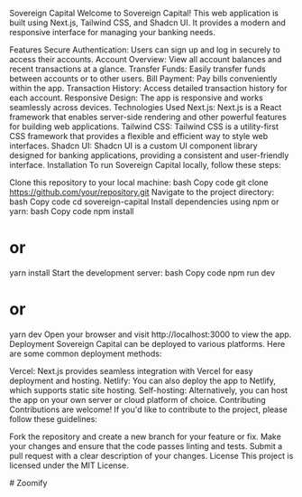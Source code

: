 Sovereign Capital
Welcome to Sovereign Capital! This web application is built using Next.js, Tailwind CSS, and Shadcn UI. It provides a modern and responsive interface for managing your banking needs.

Features
Secure Authentication: Users can sign up and log in securely to access their accounts.
Account Overview: View all account balances and recent transactions at a glance.
Transfer Funds: Easily transfer funds between accounts or to other users.
Bill Payment: Pay bills conveniently within the app.
Transaction History: Access detailed transaction history for each account.
Responsive Design: The app is responsive and works seamlessly across devices.
Technologies Used
Next.js: Next.js is a React framework that enables server-side rendering and other powerful features for building web applications.
Tailwind CSS: Tailwind CSS is a utility-first CSS framework that provides a flexible and efficient way to style web interfaces.
Shadcn UI: Shadcn UI is a custom UI component library designed for banking applications, providing a consistent and user-friendly interface.
Installation
To run Sovereign Capital locally, follow these steps:

Clone this repository to your local machine:
bash
Copy code
git clone https://github.com/your/repository.git
Navigate to the project directory:
bash
Copy code
cd sovereign-capital
Install dependencies using npm or yarn:
bash
Copy code
npm install
# or
yarn install
Start the development server:
bash
Copy code
npm run dev
# or
yarn dev
Open your browser and visit http://localhost:3000 to view the app.
Deployment
Sovereign Capital can be deployed to various platforms. Here are some common deployment methods:

Vercel: Next.js provides seamless integration with Vercel for easy deployment and hosting.
Netlify: You can also deploy the app to Netlify, which supports static site hosting.
Self-hosting: Alternatively, you can host the app on your own server or cloud platform of choice.
Contributing
Contributions are welcome! If you'd like to contribute to the project, please follow these guidelines:

Fork the repository and create a new branch for your feature or fix.
Make your changes and ensure that the code passes linting and tests.
Submit a pull request with a clear description of your changes.
License
This project is licensed under the MIT License.

#   Z o o m i f y  
 